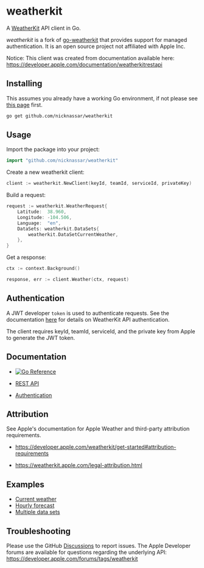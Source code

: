 # weatherkit

A [WeatherKit](https://developer.apple.com/weatherkit/) API client in Go.

*weatherkit* is a fork of [go-weatherkit](https://github.com/shawntoffel/go-weatherkit) that provides support for managed authentication. It is an open source project not affiliated with Apple Inc.

Notice: This client was created from documentation available here: https://developer.apple.com/documentation/weatherkitrestapi

## Installing

This assumes you already have a working Go environment, if not please see
[this page](https://golang.org/doc/install) first.

```sh
go get github.com/nicknassar/weatherkit
```

## Usage

Import the package into your project:

```go
import "github.com/nicknassar/weatherkit"
```

Create a new weatherkit client:

```go
client := weatherkit.NewClient(keyId, teamId, serviceId, privateKey)
```

Build a request:

```go
request := weatherkit.WeatherRequest{
	Latitude:  38.960,
	Longitude: -104.506,
	Language:  "en",
	DataSets: weatherkit.DataSets{
		weatherkit.DataSetCurrentWeather,
	},
}
```

Get a response:
```go
ctx := context.Background()

response, err := client.Weather(ctx, request)
```

## Authentication
A JWT developer `token` is used to authenticate requests. See the documentation [here](https://developer.apple.com/documentation/weatherkitrestapi/request_authentication_for_weatherkit_rest_api) for details on WeatherKit API authentication.

The client requires keyId, teamId, serviceId, and the private key from Apple to generate the JWT token.

## Documentation

- [![Go Reference](https://pkg.go.dev/badge/github.com/nicknassar/weatherkit.svg)](https://pkg.go.dev/github.com/nicknassar/weatherkit)

- [REST API](https://developer.apple.com/documentation/weatherkitrestapi)
- [Authentication](https://developer.apple.com/documentation/weatherkitrestapi/request_authentication_for_weatherkit_rest_api)

## Attribution
See Apple's documentation for Apple Weather and third-party attribution requirements.
- https://developer.apple.com/weatherkit/get-started#attribution-requirements

- https://weatherkit.apple.com/legal-attribution.html

## Examples
- [Current weather](https://github.com/nicknassar/weatherkit/tree/master/examples/current_weather/main.go)
- [Hourly forecast](https://github.com/nicknassar/weatherkit/tree/master/examples/hourly_forecast/main.go)
- [Multiple data sets](https://github.com/nicknassar/weatherkit/tree/master/examples/multiple_datasets/main.go)

## Troubleshooting
Please use the GitHub [Discussions](https://github.com/nicknassar/weatherkit/issues) to report issues. The Apple Developer forums are available for questions regarding the underlying API: https://developer.apple.com/forums/tags/weatherkit
